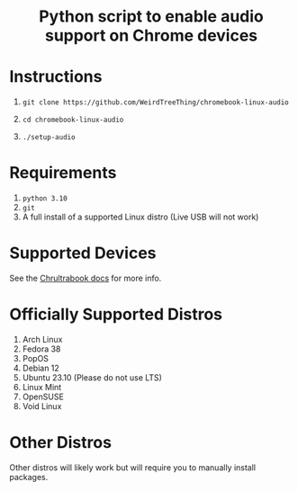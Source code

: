 <h1 align="center">Python script to enable audio support on Chrome devices</h1>

# Instructions
1.     git clone https://github.com/WeirdTreeThing/chromebook-linux-audio
2.     cd chromebook-linux-audio
3.     ./setup-audio

# Requirements
1. `python 3.10`
2. `git`
3. A full install of a supported Linux distro (Live USB will not work)

# Supported Devices
See the [Chrultrabook docs](https://docs.chrultrabook.com/docs/firmware/supported-devices.html) for more info.

# Officially Supported Distros
1. Arch Linux
2. Fedora 38
3. PopOS
4. Debian 12
5. Ubuntu 23.10 (Please do not use LTS)
6. Linux Mint 
7. OpenSUSE
8. Void Linux

# Other Distros
Other distros will likely work but will require you to manually install packages.
